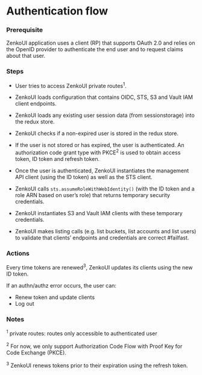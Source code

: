 # Authentication flow

### Prerequisite

ZenkoUI application uses a client (RP) that supports OAuth 2.0 and relies on the OpenID provider to authenticate the end user and to request claims about that user.

### Steps

- User tries to access ZenkoUI private routes<sup>1</sup>.
- ZenkoUI loads configuration that contains OIDC, STS, S3 and Vault IAM client endpoints.
- ZenkoUI loads any existing user session data (from sessionstorage) into the redux store.
- ZenkoUI checks if a non-expired user is stored in the redux store.
- If the user is not stored or has expired, the user is authenticated. An authorization code grant type with PKCE<sup>2</sup> is used to obtain access token, ID token and refresh token.

- Once the user is authenticated, ZenkoUI instantiates the management API client (using the ID token) as well as the STS client.
- ZenkoUI calls `sts.assumeRoleWithWebIdentity()` (with the ID token and a role ARN based on user’s role) that returns temporary security credentials.
- ZenkoUI instantiates S3 and Vault IAM clients with these temporary credentials.
- ZenkoUI makes listing calls (e.g. list buckets, list accounts and list users) to validate that clients’ endpoints and credentials are correct  #failfast.

### Actions

Every time tokens are renewed<sup>3</sup>, ZenkoUI updates its clients using the new ID token.

If an authn/authz error occurs, the user can:
- Renew token and update clients
- Log out


### Notes

<sup>1</sup> private routes: routes only accessible to authenticated user

<sup>2</sup> For now, we only support Authorization Code Flow with Proof Key for Code Exchange (PKCE).

<sup>3</sup> ZenkoUI renews tokens prior to their expiration using the refresh token.
